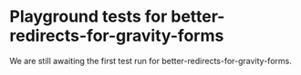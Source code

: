 # Playground tests for better-redirects-for-gravity-forms
We are still awaiting the first test run for better-redirects-for-gravity-forms.

